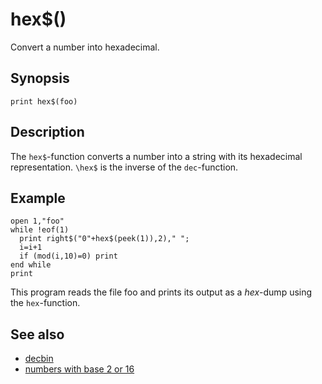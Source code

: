 # hex$()

Convert a number into hexadecimal.

## Synopsis

```basic
print hex$(foo)
```

## Description

The ```hex$```-function converts a number into a string with its hexadecimal representation. ```\hex$``` is the inverse of the ```dec```-function.

## Example

```basic
open 1,"foo"
while !eof(1)
  print right$("0"+hex$(peek(1)),2)," ";
  i=i+1
  if (mod(i,10)=0) print
end while
print
```

This program reads the file foo and prints its output as a *hex*-dump using the ```hex```-function.

## See also

 * [decbin](decbin.html)
 * [numbers with base 2 or 16](numbers-with-base-2-or-16.html)

